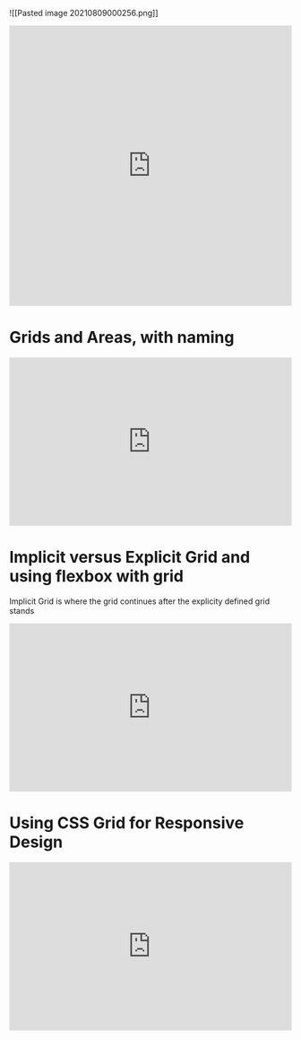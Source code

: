![[Pasted image 20210809000256.png]]

<iframe height="500" style="width: 100%;" scrolling="no" title="" src="https://codepen.io/kodyvs/embed/xxdQMrV?default-tab=html%2Cresult" frameborder="no" loading="lazy" allowtransparency="true" allowfullscreen="true">
  See the Pen <a href="https://codepen.io/kodyvs/pen/xxdQMrV">
  </a> by KodyS (<a href="https://codepen.io/kodyvs">@kodyvs</a>)
  on <a href="https://codepen.io">CodePen</a>.
</iframe>

# Grids and Areas, with naming
<iframe height="300" style="width: 100%;" scrolling="no" title="" src="https://codepen.io/kodyvs/embed/WNjLOYQ?default-tab=html%2Cresult" frameborder="no" loading="lazy" allowtransparency="true" allowfullscreen="true">
  See the Pen <a href="https://codepen.io/kodyvs/pen/WNjLOYQ">
  </a> by KodyS (<a href="https://codepen.io/kodyvs">@kodyvs</a>)
  on <a href="https://codepen.io">CodePen</a>.
</iframe>

# Implicit versus Explicit Grid and using flexbox with grid

Implicit Grid is where the grid continues after the explicity defined grid stands

<iframe height="300" style="width: 100%;" scrolling="no" title="" src="https://codepen.io/kodyvs/embed/qBmLjQK?default-tab=html%2Cresult" frameborder="no" loading="lazy" allowtransparency="true" allowfullscreen="true">
  See the Pen <a href="https://codepen.io/kodyvs/pen/qBmLjQK">
  </a> by KodyS (<a href="https://codepen.io/kodyvs">@kodyvs</a>)
  on <a href="https://codepen.io">CodePen</a>.
</iframe>

# Using CSS Grid for Responsive Design
<iframe height="300" style="width: 100%;" scrolling="no" title="CSS Grid Intro — Part 4" src="https://codepen.io/jonasschmedtmann/embed/jYOBRg?default-tab=html%2Cresult" frameborder="no" loading="lazy" allowtransparency="true" allowfullscreen="true">
  See the Pen <a href="https://codepen.io/jonasschmedtmann/pen/jYOBRg">
  CSS Grid Intro — Part 4</a> by Jonas Schmedtmann (<a href="https://codepen.io/jonasschmedtmann">@jonasschmedtmann</a>)
  on <a href="https://codepen.io">CodePen</a>.
</iframe>
